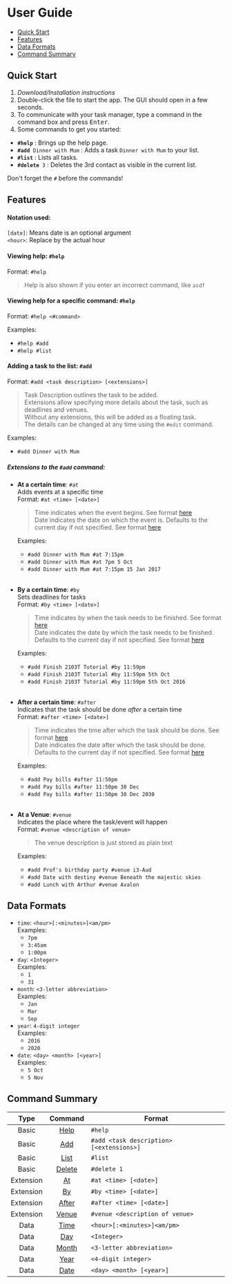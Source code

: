 # User Guide

* [Quick Start](#quick-start)
* [Features](#features)
* [Data Formats](#data-formats)
* [Command Summary](#command-summary)

## Quick Start

1. _Download/Installation instructions_
2. Double-click the file to start the app. The GUI should open in a few seconds.
3. To communicate with your task manager, type a command in the command box and press <kbd>Enter</kbd>.
4. Some commands to get you started:
  * **`#help`** : Brings up the help page.
  * **`#add`**` Dinner with Mum` : Adds a task `Dinner with Mum` to your list.
  * **`#list`** : Lists all tasks.
  * **`#delete`**` 3` : Deletes the 3rd contact as visible in the current list.

  Don't forget the `#` before the commands!

## Features

#### Notation used:
`[date]`: Means date is an optional argument<br>
`<hour>`: Replace by the actual hour

<a id="help"></a>
#### Viewing help: `#help`
Format: `#help`

> Help is also shown if you enter an incorrect command, like `asdf`

#### Viewing help for a specific command: `#help`
Format: `#help <#command>`

Examples:
  * `#help #add`
  * `#help #list`

<a id="add"></a>
#### Adding a task to the list: `#add`
Format: `#add <task description> [<extensions>]`

> Task Description outlines the task to be added.<br> Extensions allow specifying more details about the task, such as deadlines and venues. <br>
Without any extensions, this will be added as a floating task. <br>
The details can be changed at any time using the `#edit` command.

Examples:
  * `#add Dinner with Mum`

##### Extensions to the `#add` command:
  <a id="at"></a>
  * **At a certain time**: `#at`<br>
    Adds events at a specific time <br>
    Format: `#at <time> [<date>]`
    > Time indicates when the event begins. See format [here](#data-formats)<br>
    Date indicates the date on which the event is. Defaults to the current day if not specified. See format [here](#data-formats)

    Examples:
    * `#add Dinner with Mum #at 7:15pm`
    * `#add Dinner with Mum #at 7pm 5 Oct`
    * `#add Dinner with Mum #at 7:15pm 15 Jan 2017`
  <br><br>

  <a id="by"></a>
  * **By a certain time**: `#by`<br>
    Sets deadlines for tasks <br>
    Format: `#by <time> [<date>]`
    > Time indicates by when the task needs to be finished. See format [here](#data-formats)<br>
    Date indicates the date by which the task needs to be finished. Defaults to the current day if not specified. See format [here](#data-formats)

    Examples:
      * `#add Finish 2103T Tutorial #by 11:59pm`
      * `#add Finish 2103T Tutorial #by 11:59pm 5th Oct`
      * `#add Finish 2103T Tutorial #by 11:59pm 5th Oct 2016`
  <br><br>

  <a id="after"></a>
  * **After a certain time**: `#after`<br>
    Indicates that the task should be done _after_ a certain time<br>
    Format: `#after <time> [<date>]`
    > Time indicates the time after which the task should be done. See format [here](#data-formats)<br>
    Date indicates the date after which the task should be done. Defaults to the current day if not specified. See format [here](#data-formats)

    Examples:
      * `#add Pay bills #after 11:50pm`
      * `#add Pay bills #after 11:50pm 30 Dec`
      * `#add Pay bills #after 11:50pm 30 Dec 2030`
  <br><br>

  <a id="venue"></a>
  * **At a Venue**: `#venue`<br>
    Indicates the place where the task/event will happen<br>
    Format: `#venue <description of venue>`
    > The venue description is just stored as plain text

    Examples:
      * `#add Prof's birthday party #venue i3-Aud`
      * `#add Date with destiny #venue Beneath the majestic skies`
      * `#add Lunch with Arthur #venue Avalon`

## Data Formats

  <a id="time"></a>
  * `time`: `<hour>[:<minutes>]<am/pm>`<br>
    Examples:
    * `7pm`
    * `3:45am`
    * `1:00pm`
  <a id="day"></a>
  * `day`: `<Integer>`<br>
    Examples:
    * `1`
    * `31`
  <a id="month"></a>
  * `month`: `<3-letter abbreviation>`<br>
    Examples:
    * `Jan`
    * `Mar`
    * `Sep`
  <a id="year"></a>
  * `year`: `4-digit integer`<br>
    Examples:
    * `2016`
    * `2020`
  <a id="date"></a>
  * `date`: `<day> <month> [<year>]`<br>
    Examples:
    * `5 Oct`
    * `5 Nov`

## Command Summary

Type | Command | Format
:--------: | :--------: | ----- |
Basic | [Help](#help) | `#help`
Basic | [Add](#add) | `#add <task description> [<extensions>]`
Basic | [List](#) | `#list`
Basic | [Delete](#) | `#delete 1`
Extension | [At](#at) | `#at <time> [<date>]`
Extension | [By](#by) | `#by <time> [<date>]`
Extension | [After](#after) | `#after <time> [<date>]`
Extension | [Venue](#venue) | `#venue <description of venue>`
Data | [Time](#time) | `<hour>[:<minutes>]<am/pm>`
Data | [Day](#day) | `<Integer>`
Data | [Month](#month) | `<3-letter abbreviation>`
Data | [Year](#year) | `<4-digit integer>`
Data | [Date](#date) | `<day> <month> [<year>]`
